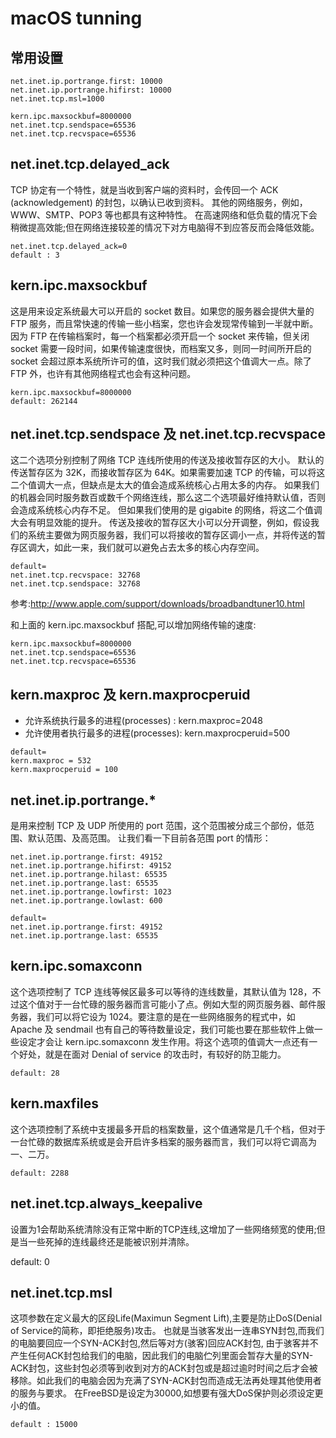 
# macOS tunning

## 常用设置

```
net.inet.ip.portrange.first: 10000
net.inet.ip.portrange.hifirst: 10000
net.inet.tcp.msl=1000

kern.ipc.maxsockbuf=8000000
net.inet.tcp.sendspace=65536
net.inet.tcp.recvspace=65536
```

## net.inet.tcp.delayed_ack
TCP 协定有一个特性，就是当收到客户端的资料时，会传回一个 ACK (acknowledgement) 的封包，以确认已收到资料。
其他的网络服务，例如，WWW、SMTP、POP3 等也都具有这种特性。
在高速网络和低负载的情况下会稍微提高效能;但在网络连接较差的情况下对方电脑得不到应答反而会降低效能。
```
net.inet.tcp.delayed_ack=0
default : 3
```

## kern.ipc.maxsockbuf
这是用来设定系统最大可以开启的 socket 数目。如果您的服务器会提供大量的 FTP 服务，而且常快速的传输一些小档案，您也许会发现常传输到一半就中断。因为 FTP 在传输档案时，每一个档案都必须开启一个 socket 来传输，但关闭 socket 需要一段时间，如果传输速度很快，而档案又多，则同一时间所开启的 socket 会超过原本系统所许可的值，这时我们就必须把这个值调大一点。除了 FTP 外，也许有其他网络程式也会有这种问题。
```
kern.ipc.maxsockbuf=8000000
default: 262144
```

## net.inet.tcp.sendspace 及 net.inet.tcp.recvspace
这二个选项分别控制了网络 TCP 连线所使用的传送及接收暂存区的大小。
默认的传送暂存区为 32K，而接收暂存区为 64K。如果需要加速 TCP 的传输，可以将这二个值调大一点，但缺点是太大的值会造成系统核心占用太多的内存。
如果我们的机器会同时服务数百或数千个网络连线，那么这二个选项最好维持默认值，否则会造成系统核心内存不足。
但如果我们使用的是 gigabite 的网络，将这二个值调大会有明显效能的提升。
传送及接收的暂存区大小可以分开调整，例如，假设我们的系统主要做为网页服务器，我们可以将接收的暂存区调小一点，并将传送的暂存区调大，如此一来，我们就可以避免占去太多的核心内存空间。
```
default=
net.inet.tcp.recvspace: 32768
net.inet.tcp.sendspace: 32768
```

参考:http://www.apple.com/support/downloads/broadbandtuner10.html

和上面的 kern.ipc.maxsockbuf 搭配,可以增加网络传输的速度:
```
kern.ipc.maxsockbuf=8000000
net.inet.tcp.sendspace=65536
net.inet.tcp.recvspace=65536
```

## kern.maxproc 及 kern.maxprocperuid
- 允许系统执行最多的进程(processes) : kern.maxproc=2048
- 允许使用者执行最多的进程(processes): kern.maxprocperuid=500

```
default=
kern.maxproc = 532
kern.maxprocperuid = 100
```

## net.inet.ip.portrange.* 
是用来控制 TCP 及 UDP 所使用的 port 范围，这个范围被分成三个部份，低范围、默认范围、及高范围。
让我们看一下目前各范围 port 的情形：

```
net.inet.ip.portrange.first: 49152
net.inet.ip.portrange.hifirst: 49152
net.inet.ip.portrange.hilast: 65535
net.inet.ip.portrange.last: 65535
net.inet.ip.portrange.lowfirst: 1023
net.inet.ip.portrange.lowlast: 600

default=
net.inet.ip.portrange.first: 49152
net.inet.ip.portrange.last: 65535
```

## kern.ipc.somaxconn
这个选项控制了 TCP 连线等候区最多可以等待的连线数量，其默认值为 128，不过这个值对于一台忙碌的服务器而言可能小了点。例如大型的网页服务器、邮件服务器，我们可以将它设为 1024。要注意的是在一些网络服务的程式中，如 Apache 及 sendmail 也有自己的等待数量设定，我们可能也要在那些软件上做一些设定才会让 kern.ipc.somaxconn 发生作用。将这个选项的值调大一点还有一个好处，就是在面对 Denial of service 的攻击时，有较好的防卫能力。
```
default: 28
```

## kern.maxfiles
这个选项控制了系统中支援最多开启的档案数量，这个值通常是几千个档，但对于一台忙碌的数据库系统或是会开启许多档案的服务器而言，我们可以将它调高为一、二万。
```
default: 2288
```

## net.inet.tcp.always_keepalive
设置为1会帮助系统清除没有正常中断的TCP连线,这增加了一些网络频宽的使用;但是当一些死掉的连线最终还是能被识别并清除。

default: 0

## net.inet.tcp.msl
这项参数在定义最大的区段Life(Maximun Segment Lift),主要是防止DoS(Denial of Service的简称，即拒绝服务)攻击。
也就是当骇客发出一连串SYN封包,而我们的电脑要回应一个SYN-ACK封包,然后等对方(骇客)回应ACK封包,
由于骇客并不产生任何ACK封包给我们的电脑，因此我们的电脑伫列里面会暂存大量的SYN-ACK封包，这些封包必须等到收到对方的ACK封包或是超过逾时时间之后才会被移除。如此我们的电脑会因为充满了SYN-ACK封包而造成无法再处理其他使用者的服务与要求。
在FreeBSD是设定为30000,如想要有强大DoS保护则必须设定更小的值。

```
default : 15000
```
